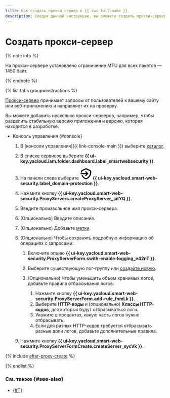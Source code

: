```yaml
---
title: Как создать прокси-сервер в {{ sws-full-name }}
description: Следуя данной инструкции, вы сможете создать прокси-сервер для обработки входящих запросов и защиты доменов в {{ sws-full-name }}.
---
```


# Создать прокси-сервер

{% note info %}

На прокси-сервере установлено ограничение MTU для всех пакетов — 1450 байт.

{% endnote %}

{% list tabs group=instructions %}

[Прокси-сервер](../concepts/domain-protect.md#proxy) принимает запросы от пользователей к вашему сайту или веб-приложению и направляет их на проверку. 

Вы можете добавить несколько прокси-серверов, например, чтобы разделить стабильную версию приложения и версию, которая находится в разработке.

- Консоль управления {#console}

  1. В [консоли управления]({{ link-console-main }}) выберите [каталог](../../resource-manager/concepts/resources-hierarchy.md#folder).
  1. В списке сервисов выберите **{{ ui-key.yacloud.iam.folder.dashboard.label_smartwebsecurity }}**.
  1. На панели слева выберите ![domain-protection-icon](../../_assets/smartwebsecurity/domain-protection-icon.svg) **{{ ui-key.yacloud.smart-web-security.label_domain-protection }}**.
  1. Нажмите кнопку **{{ ui-key.yacloud.smart-web-security.ProxyServers.createProxyServer_jatYQ }}**.
  1. Введите произвольное имя прокси-сервера.
  1. (Опционально) Введите описание.
  1. (Опционально) Добавьте [метки](../../resource-manager/concepts/labels.md).
  1. (Опционально) Чтобы сохранять подробную информацию об операциях с запросами:

      1. Включите опцию **{{ ui-key.yacloud.smart-web-security.ProxyServerForm.swith-enable-logging_e42nT }}**.
      1. Выберите существующую лог-группу или [создайте новую](../../logging/operations/create-group.md).
      1. (Опционально) Чтобы уменьшить объем хранимых логов, добавьте правила отбрасывания логов:

          1. Нажмите кнопку **{{ ui-key.yacloud.smart-web-security.ProxyServerForm.add-rule_fnmLk }}**.
          1. Выберите **HTTP-коды** и (опционально) **Классы HTTP-кодов**, для которых будут отбрасываться логи.
          1. Укажите в процентах, какую часть логов нужно отбрасывать.
          1. Если для разных HTTP-кодов требуется отбрасывать разные доли логов, добавьте дополнительные правила.
  1. Нажмите кнопку **{{ ui-key.yacloud.smart-web-security.ProxyServerFormCreate.createServer_sycVk }}**.

{% include [after-proxy-create](../../_includes/smartwebsecurity/after-proxy-create.md) %}

{% endlist %}

### См. также {#see-also}

* [{#T}](domain-create.md)
